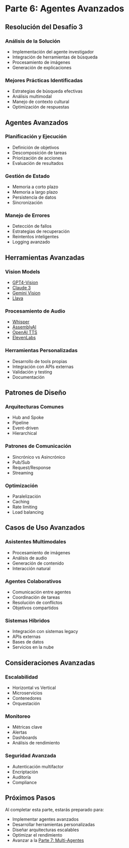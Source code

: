 # Parte 6: Agentes Avanzados

## Resolución del Desafío 3

### Análisis de la Solución
- Implementación del agente investigador
- Integración de herramientas de búsqueda
- Procesamiento de imágenes
- Generación de explicaciones

### Mejores Prácticas Identificadas
- Estrategias de búsqueda efectivas
- Análisis multimodal
- Manejo de contexto cultural
- Optimización de respuestas

## Agentes Avanzados

### Planificación y Ejecución
- Definición de objetivos
- Descomposición de tareas
- Priorización de acciones
- Evaluación de resultados

### Gestión de Estado
- Memoria a corto plazo
- Memoria a largo plazo
- Persistencia de datos
- Sincronización

### Manejo de Errores
- Detección de fallos
- Estrategias de recuperación
- Reintentos inteligentes
- Logging avanzado

## Herramientas Avanzadas

### Vision Models
- [GPT4-Vision](../../integraciones/langchain/tools/gpt4-vision.md)
- [Claude 3](../../integraciones/langchain/tools/claude3-vision.md)
- [Gemini Vision](../../integraciones/langchain/tools/gemini-vision.md)
- [Llava](../../integraciones/langchain/tools/llava.md)

### Procesamiento de Audio
- [Whisper](../../integraciones/langchain/tools/whisper.md)
- [AssemblyAI](../../integraciones/langchain/tools/assemblyai.md)
- [OpenAI TTS](../../integraciones/langchain/tools/openai-tts.md)
- [ElevenLabs](../../integraciones/langchain/tools/elevenlabs.md)

### Herramientas Personalizadas
- Desarrollo de tools propias
- Integración con APIs externas
- Validación y testing
- Documentación

## Patrones de Diseño

### Arquitecturas Comunes
- Hub and Spoke
- Pipeline
- Event-driven
- Hierarchical

### Patrones de Comunicación
- Sincrónico vs Asincrónico
- Pub/Sub
- Request/Response
- Streaming

### Optimización
- Paralelización
- Caching
- Rate limiting
- Load balancing

## Casos de Uso Avanzados

### Asistentes Multimodales
- Procesamiento de imágenes
- Análisis de audio
- Generación de contenido
- Interacción natural

### Agentes Colaborativos
- Comunicación entre agentes
- Coordinación de tareas
- Resolución de conflictos
- Objetivos compartidos

### Sistemas Híbridos
- Integración con sistemas legacy
- APIs externas
- Bases de datos
- Servicios en la nube

## Consideraciones Avanzadas

### Escalabilidad
- Horizontal vs Vertical
- Microservicios
- Contenedores
- Orquestación

### Monitoreo
- Métricas clave
- Alertas
- Dashboards
- Análisis de rendimiento

### Seguridad Avanzada
- Autenticación multifactor
- Encriptación
- Auditoría
- Compliance

## Próximos Pasos

Al completar esta parte, estarás preparado para:
- Implementar agentes avanzados
- Desarrollar herramientas personalizadas
- Diseñar arquitecturas escalables
- Optimizar el rendimiento
- Avanzar a la [Parte 7: Multi-Agentes](../parte-7/README.md) 